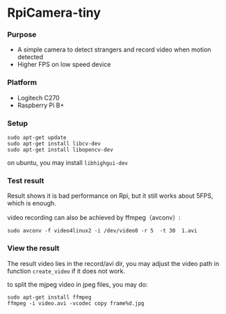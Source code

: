 # RpiCamera-tiny

### Purpose

* A simple camera to detect strangers and record video when motion detected
* Higher FPS on low speed device

### Platform

* Logitech C270
* Raspberry Pi B+

### Setup

```
sudo apt-get update
sudo apt-get install libcv-dev
sudo apt-get install libopencv-dev
```

on ubuntu, you may install `libhighgui-dev`

### Test result

Result shows it is bad performance on Rpi, but it still works about 5FPS,
which is enough.

video recording can also be achieved by ffmpeg（avconv）:
```
sudo avconv -f video4linux2 -i /dev/video0 -r 5  -t 30  1.avi
```

### View the result

The result video lies in the record/avi dir, you may adjust the video path
in function `create_video` if it does not work.

to split the mjpeg video in jpeg files, you may do:

```
sudo apt-get install ffmpeg
ffmpeg -i video.avi -vcodec copy frame%d.jpg
```


